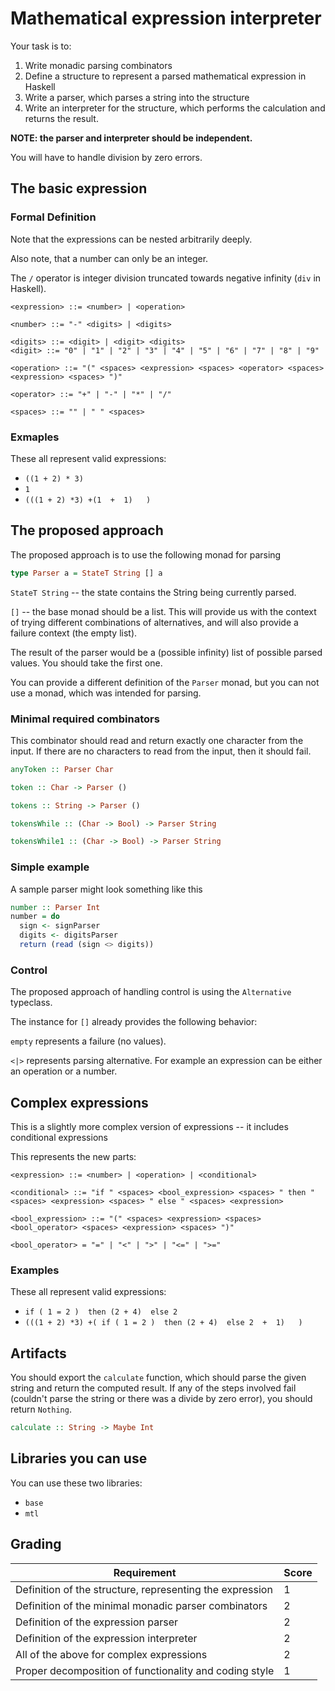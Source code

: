 # Mathematical expression interpreter

Your task is to:
1. Write monadic parsing combinators
2. Define a structure to represent a parsed mathematical expression in Haskell
3. Write a parser, which parses a string into the structure
4. Write an interpreter for the structure, which performs the calculation and returns the result.

**NOTE: the parser and interpreter should be independent.**

You will have to handle division by zero errors.

## The basic expression

### Formal Definition

Note that the expressions can be nested arbitrarily deeply.

Also note, that a number can only be an integer.

The `/` operator is integer division truncated towards negative infinity (`div` in Haskell).

```bnf
<expression> ::= <number> | <operation>

<number> ::= "-" <digits> | <digits>

<digits> ::= <digit> | <digit> <digits>
<digit> ::= "0" | "1" | "2" | "3" | "4" | "5" | "6" | "7" | "8" | "9"

<operation> ::= "(" <spaces> <expression> <spaces> <operator> <spaces> <expression> <spaces> ")"

<operator> ::= "+" | "-" | "*" | "/"

<spaces> ::= "" | " " <spaces>
```

### Exmaples

These all represent valid expressions:

- `((1 + 2) * 3)`
- `1`
- `(((1 + 2) *3) +(1  +  1)   )`

## The proposed approach

The proposed approach is to use the following monad for parsing

```haskell
type Parser a = StateT String [] a
```

`StateT String` -- the state contains the String being currently parsed.

`[]` -- the base monad should be a list. This will provide us with the context of trying different combinations of alternatives, and will also provide a failure context (the empty list).

The result of the parser would be a (possible infinity) list of possible parsed values. You should take the first one.

You can provide a different definition of the `Parser` monad, but you can not use a monad, which was intended for parsing.

### Minimal required combinators

This combinator should read and return exactly one character from the input.
If there are no characters to read from the input, then it should fail.

```haskell
anyToken :: Parser Char
```

```haskell
token :: Char -> Parser ()
```

```haskell
tokens :: String -> Parser ()
```

```haskell
tokensWhile :: (Char -> Bool) -> Parser String
```

```haskell
tokensWhile1 :: (Char -> Bool) -> Parser String
```

### Simple example

A sample parser might look something like this

```haskell
number :: Parser Int
number = do
  sign <- signParser
  digits <- digitsParser
  return (read (sign <> digits))
```

### Control

The proposed approach of handling control is using the `Alternative` typeclass.

The instance for `[]` already provides the following behavior:

`empty` represents a failure (no values).

`<|>` represents parsing alternative. For example an expression can be either an operation or a number.

## Complex expressions

This is a slightly more complex version of expressions -- it includes conditional expressions

This represents the new parts:

```bnf
<expression> ::= <number> | <operation> | <conditional>

<conditional> ::= "if " <spaces> <bool_expression> <spaces> " then " <spaces> <expression> <spaces> " else " <spaces> <expression>

<bool_expression> ::= "(" <spaces> <expression> <spaces> <bool_operator> <spaces> <expression> <spaces> ")"

<bool_operator> = "=" | "<" | ">" | "<=" | ">="
```

### Examples

These all represent valid expressions:

- `if ( 1 = 2 )  then (2 + 4)  else 2`
- `(((1 + 2) *3) +( if ( 1 = 2 )  then (2 + 4)  else 2  +  1)   )`

## Artifacts

You should export the `calculate` function, which should parse the given string and return the computed result. If any of the steps involved fail (couldn't parse the string or there was a divide by zero error), you should return `Nothing`.

```haskell
calculate :: String -> Maybe Int
```

## Libraries you can use

You can use these two libraries:
- `base`
- `mtl`

## Grading

| Requirement                                              | Score |
| -------------------------------------------------------- | ----- |
| Definition of the structure, representing the expression | 1     |
| Definition of the minimal monadic parser combinators     | 2     |
| Definition of the expression parser                      | 2     |
| Definition of the expression interpreter                 | 2     |
| All of the above for complex expressions                 | 2     |
| Proper decomposition of functionality and coding style   | 1     |
